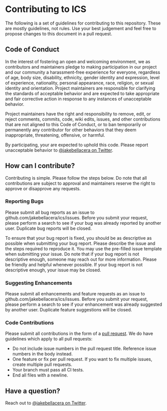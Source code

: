 # Contributing to ICS

The following is a set of guidelines for contributing to this repository. These are mostly guidelines, not rules. Use your best judgement and feel free to propose changes to this document in a pull request.

## Code of Conduct

In the interest of fostering an open and welcoming environment, we as contributors and maintainers pledge to making participation in our project and our community a harassment-free experience for everyone, regardless of age, body size, disability, ethnicity, gender identity and expression, level of experience, nationality, personal appearance, race, religion, or sexual identity and orientation. Project maintainers are responsible for clarifying the standards of acceptable behavior and are expected to take appropriate and fair corrective action in response to any instances of unacceptable behavior.

Project maintainers have the right and responsibility to remove, edit, or reject comments, commits, code, wiki edits, issues, and other contributions that are not aligned to this Code of Conduct, or to ban temporarily or permanently any contributor for other behaviors that they deem inappropriate, threatening, offensive, or harmful.

By participating, your are expected to uphold this code. Please report unacceptable behavior to [@jakebellacera on Twitter](https://twitter.com/jakebellacera).

## How can I contribute?

Contributing is simple. Please follow the steps below. Do note that all contributions are subject to approval and maintainers reserve the right to approve or disapprove any requests.

### Reporting Bugs

Please submit all bug reports as an issue to github.com/jakebellacera/ics/issues. Before you submit your request, please perform a search to see if your bug was already reported by another user. Duplicate bug reports will be closed.

To ensure that your bug report is fixed, you should be as descriptive as possible when submitting your bug report. Please describe the issue and the steps required to reproduce it. You may use the pre-filled issue template when submitting your issue. Do note that if your bug report is not descriptive enough, someone may reach out for more information. Please be friendly and helpful whenever possible. If your bug report is not descriptive enough, your issue may be closed.

### Suggesting Enhancements

Please submit all enhancements and feature requests as an issue to github.com/jakebellacera/ics/issues. Before you submit your request, please perform a search to see if your enhancement was already suggested by another user. Duplicate feature suggestions will be closed.

### Code Contributions

Please submit all contributions in the form of a [pull request](https://help.github.com/articles/about-pull-requests/). We do have guidelines which apply to all pull requests:

* Do not include issue numbers in the pull request title. Reference issue numbers in the body instead.
* One feature or fix per pull request. If you want to fix multiple issues, create multiple pull requests.
* Your branch must pass all CI tests.
* End all files with a newline.

## Have a question?

Reach out to [@jakebellacera on Twitter](https://twitter.com/jakebellacera).

